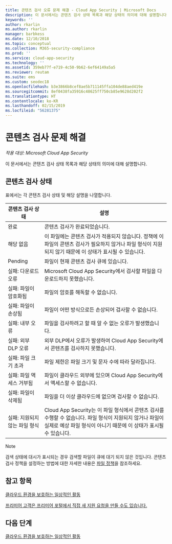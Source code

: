 ```yaml
---
title: 콘텐츠 검사 오류 문제 해결 - Cloud App Security | Microsoft Docs
description: 이 문서에서는 콘텐츠 검사 상태 목록과 해당 상태의 의미에 대해 설명합니다.
keywords: ''
author: rkarlin
ms.author: rkarlin
manager: barbkess
ms.date: 12/10/2018
ms.topic: conceptual
ms.collection: M365-security-compliance
ms.prod: ''
ms.service: cloud-app-security
ms.technology: ''
ms.assetid: 359eb77f-e719-4c50-9b62-6ef64149a5a5
ms.reviewer: reutam
ms.suite: ems
ms.custom: seodec18
ms.openlocfilehash: b3e3866b8cef8ae5b711145ffa104de88aed419e
ms.sourcegitcommit: 8ef0438fa35916c48625ff750cb85e9628d202f2
ms.translationtype: HT
ms.contentlocale: ko-KR
ms.lasthandoff: 02/15/2019
ms.locfileid: "56281375"
---
```

# <a name="troubleshooting-content-inspection"></a>콘텐츠 검사 문제 해결

*적용 대상: Microsoft Cloud App Security*

이 문서에서는 콘텐츠 검사 상태 목록과 해당 상태의 의미에 대해 설명합니다.

## <a name="content-inspection-status"></a>콘텐츠 검사 상태

표에서는 각 콘텐츠 검사 상태 및 해당 설명을 나열합니다.

|콘텐츠 검사 상태|설명|
|----|----|
|완료|콘텐츠 검사가 완료되었습니다.|
|해당 없음|이 파일에는 콘텐츠 검사가 적용되지 않습니다. 정책에 이 파일의 콘텐츠 검사가 필요하지 않거나 파일 형식이 지원되지 않기 때문에 이 상태가 표시될 수 있습니다.|
|Pending|파일이 현재 콘텐츠 검사 큐에 있습니다.|
|실패: 다운로드 오류|Microsoft Cloud App Security에서 검사할 파일을 다운로드하지 못했습니다.|
|실패: 파일이 암호화됨|파일의 암호를 해독할 수 없습니다.|
|실패: 파일이 손상됨|파일이 어떤 방식으로든 손상되어 검사할 수 없습니다.|
|실패: 내부 오류|파일을 검사하려고 할 때 알 수 없는 오류가 발생했습니다.|
|실패: 외부 DLP 오류|외부 DLP에서 오류가 발생하여 Cloud App Security에서 콘텐츠를 검사하지 못했습니다.|
|실패: 파일 크기 초과|파일 제한은 파일 크기 및 문자 수에 따라 달라집니다.|
|실패: 파일 액세스 거부됨|파일이 클라우드 외부에 있으며 Cloud App Security에서 액세스할 수 없습니다.|
|실패: 파일이 삭제됨|파일을 더 이상 클라우드에 없으며 검사할 수 없습니다.|
|실패: 지원되지 않는 파일 형식|Cloud App Security는 이 파일 형식에서 콘텐츠 검사를 수행할 수 없습니다. 파일 형식이 지원되지 않거나 파일이 실제로 예상 파일 형식이 아니기 때문에 이 상태가 표시될 수 있습니다.|

> [!NOTE]
> 검색 상태에 대시가 표시되는 경우 검색할 파일이 큐에 대기 되지 않은 것입니다. 콘텐츠 검사 정책을 설정하는 방법에 대한 자세한 내용은 [파일 정책](data-protection-policies.md)을 참조하세요.

## <a name="see-also"></a>참고 항목  
[클라우드 환경을 보호하는 일상적인 활동](daily-activities-to-protect-your-cloud-environment.md)   

[프리미어 고객은 프리미어 포털에서 직접 새 지원 요청을 만들 수도 있습니다.](https://premier.microsoft.com/)  

## <a name="next-steps"></a>다음 단계
 
[클라우드 환경을 보호하는 일상적인 활동](daily-activities-to-protect-your-cloud-environment.md)

